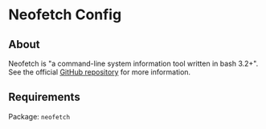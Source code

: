 # Neofetch Config

## About

Neofetch is "a command-line system information tool written in bash 3.2+".
See the official [GitHub repository](https://github.com/dylanaraps/neofetch) for
more information.

## Requirements

Package: `neofetch`
